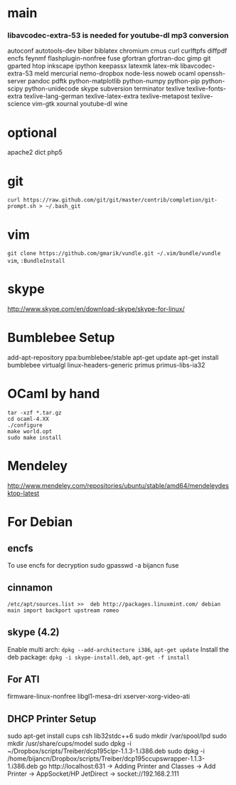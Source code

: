 # main
### libavcodec-extra-53 is needed for youtube-dl mp3 conversion
autoconf autotools-dev biber biblatex chromium cmus curl curlftpfs diffpdf encfs feynmf flashplugin-nonfree fuse gfortran gfortran-doc gimp git gparted htop inkscape ipython keepassx latexmk latex-mk libavcodec-extra-53 meld mercurial nemo-dropbox node-less noweb ocaml openssh-server pandoc pdftk python-matplotlib python-numpy python-pip python-scipy python-unidecode skype subversion terminator texlive texlive-fonts-extra texlive-lang-german texlive-latex-extra texlive-metapost texlive-science vim-gtk xournal youtube-dl wine

# optional
apache2 dict php5 

# git
`curl https://raw.github.com/git/git/master/contrib/completion/git-prompt.sh > ~/.bash_git` 

# vim
`git clone https://github.com/gmarik/vundle.git ~/.vim/bundle/vundle`
`vim`, `:BundleInstall`

# skype
http://www.skype.com/en/download-skype/skype-for-linux/

# Bumblebee Setup
add-apt-repository ppa:bumblebee/stable
apt-get update
apt-get install bumblebee virtualgl linux-headers-generic primus primus-libs-ia32

# OCaml by hand
```
tar -xzf *.tar.gz
cd ocaml-4.XX
./configure 
make world.opt
sudo make install
````

# Mendeley
http://www.mendeley.com/repositories/ubuntu/stable/amd64/mendeleydesktop-latest

# For Debian
## encfs
To use encfs for decryption
sudo gpasswd -a bijancn fuse
## cinnamon
`
/etc/apt/sources.list >> 
deb http://packages.linuxmint.com/ debian main import backport upstream romeo
`
## skype (4.2)
Enable multi arch: `dpkg --add-architecture i386`, `apt-get update`
Install the deb package: `dpkg -i skype-install.deb`, `apt-get -f install`


## For ATI 
firmware-linux-nonfree libgl1-mesa-dri xserver-xorg-video-ati

## DHCP Printer Setup
sudo apt-get install cups csh lib32stdc++6
sudo mkdir /var/spool/lpd
sudo mkdir /usr/share/cups/model
sudo dpkg -i ~/Dropbox/scripts/Treiber/dcp195clpr-1.1.3-1.i386.deb
sudo dpkg -i /home/bijancn/Dropbox/scripts/Treiber/dcp195ccupswrapper-1.1.3-1.i386.deb
go http://localhost:631
-> Adding Printer and Classes -> Add Printer -> AppSocket/HP JetDirect ->
socket://192.168.2.111
